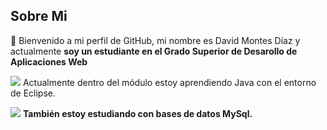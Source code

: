 ## Sobre Mi
👋 Bienvenido a mi perfil de GitHub, mi nombre es David Montes Díaz
y actualmente **soy un estudiante en el Grado Superior de Desarollo de Aplicaciones Web**


![](https://images.vexels.com/media/users/3/166401/isolated/lists/b82aa7ac3f736dd78570dd3fa3fa9e24-icono-del-lenguaje-de-programacion-java.png)
Actualmente dentro del módulo estoy aprendiendo Java con el entorno de Eclipse.

![](https://cdn.iconscout.com/icon/free/png-256/free-mysql-3628940-3030165.png)
**También estoy estudiando con bases de datos MySql.**
